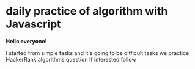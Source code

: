 # daily practice of algorithm with Javascript
**Hello everyone!**

I started from simple tasks and it's going to be difficult tasks
we practice HackerRank algorithms question
If interested follow 

